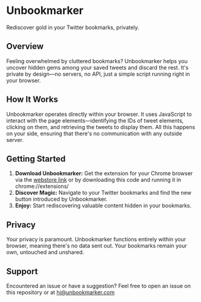 # Unbookmarker

Rediscover gold in your Twitter bookmarks, privately.

## Overview

Feeling overwhelmed by cluttered bookmarks? Unbookmarker helps you uncover hidden gems among your saved tweets and discard the rest. It's private by design—no servers, no API, just a simple script running right in your browser.

## How It Works

Unbookmarker operates directly within your browser. It uses JavaScript to interact with the page elements—identifying the IDs of tweet elements, clicking on them, and retrieving the tweets to display them. All this happens on your side, ensuring that there's no communication with any outside server.

## Getting Started

1. **Download Unbookmarker:** Get the extension for your Chrome browser via the [webstore link](https://chromewebstore.google.com/detail/unbookmarker/ehcmhleiaakhhbdppenikmhilceiblkh)
 or by downloading this code and running it in chrome://extensions/
2. **Discover Magic:** Navigate to your Twitter bookmarks and find the new button introduced by Unbookmarker.
3. **Enjoy:** Start rediscovering valuable content hidden in your bookmarks.

## Privacy

Your privacy is paramount. Unbookmarker functions entirely within your browser, meaning there's no data sent out. Your bookmarks remain your own, untouched and unshared.

## Support

Encountered an issue or have a suggestion? Feel free to open an issue on this repository or at hi@unbookmarker.com
